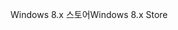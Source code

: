 <span data-ttu-id="94dfc-101">Windows 8.x 스토어</span><span class="sxs-lookup"><span data-stu-id="94dfc-101">Windows 8.x Store</span></span>